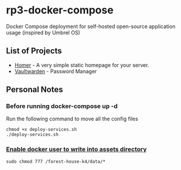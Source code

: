 # rp3-docker-compose
Docker Compose deployment for self-hosted open-source application usage (inspired by Umbrel OS)

## List of Projects
* [Homer](https://github.com/bastienwirtz/homer) - A very simple static homepage for your server.
* [Vaultwarden](https://github.com/dani-garcia/vaultwarden) - Password Manager

## Personal Notes
### Before running docker-compose up -d 
Run the following command to move all the config files
```
chmod +x deploy-services.sh
./deploy-services.sh
```
### [Enable docker user to write into assets directory](https://devanswers.co/how-to-view-file-and-folder-permissions-in-ubuntu/)
`sudo chmod 777 /forest-house-k4/data/*`
